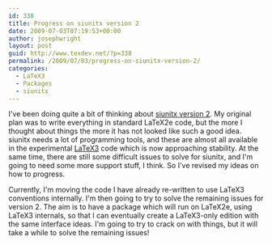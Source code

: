 ```yaml
---
id: 338
title: Progress on siunitx version 2
date: 2009-07-03T07:19:53+00:00
author: josephwright
layout: post
guid: http://www.texdev.net/?p=338
permalink: /2009/07/03/progress-on-siunitx-version-2/
categories:
  - LaTeX3
  - Packages
  - siunitx
---
```

I've been doing quite a bit of thinking about <a href="http://github.com/josephwright/siunitx">siunitx version 2</a>. My original plan was to write everything in standard LaTeX2e code, but the more I thought about things the more it has not looked like such a good idea. siunitx needs a lot of programming tools, and these are almost all available in the experimental <a title="LaTeX Homepage" href="http://www.latex-project.org/latex3.html">LaTeX3</a> code which is now approaching stability. At the same time, there are still some difficult issues to solve for siunitx, and I'm going to need some more support stuff, I think. So I've revised my ideas on how to progress.

Currently, I'm moving the code I have already re-written to use LaTeX3 conventions internally. I'm then going to try to solve the remaining issues for version 2. The aim is to have a package which will run on LaTeX2e, using LaTeX3 internals, so that I can eventually create a LaTeX3-only edition with the same interface ideas. I'm going to try to crack on with things, but it will take a while to solve the remaining issues!

